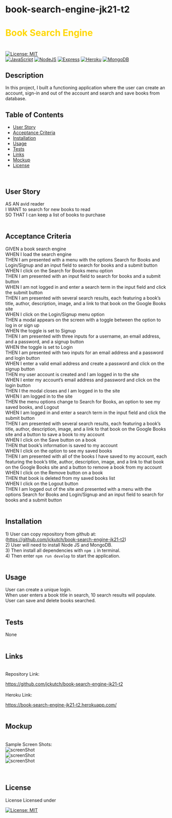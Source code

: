 # book-search-engine-jk21-t2

# <font color="gold">Book Search Engine</font>
# 
 
 [![License: MIT](https://img.shields.io/badge/License-MIT-yellow.svg)](https://mit-license.org/)<br />
 [![JavaScript](https://img.shields.io/badge/JavaScript-F7DF1E?style=for-the-badge&logo=JavaScript&logoColor=black)]()  [![NodeJS](https://img.shields.io/badge/Node.js-339933?style=for-the-badge&logo=Node.js&logoColor=white)](https://nodejs.org/en/)  [![Express](https://img.shields.io/badge/Express-000000?style=for-the-badge&logo=Express&logoColor=white)](https://expressjs.com/)  [![Heroku](https://img.shields.io/badge/Heroku-430098?style=for-the-badge&logo=Heroku&logoColor=white)](https://www.heroku.com/)  [![MongoDB](https://img.shields.io/badge/MongoDB-47A248?style=for-the-badge&logo=MongoDB&logoColor=white)](https://www.mongodb.com//)
<br />
## Description<br />
In this project, I built a functioning application where the user can create an account, sign-in and out of the account and search and save books from database.
<br />

## Table of Contents<br />
  * [User Story](#userstory)
  * [Acceptance Criteria](#acceptance)
  * [Installation](#installation)
  * [Usage](#usage)
  * [Tests](#tests)
  * [Links](#links)
  * [Mockup](#mockup)
  * [License](#license)
<br />

## User Story<br />
  <a name="userstory"></a>
AS AN avid reader<br />
I WANT to search for new books to read<br />
SO THAT I can keep a list of books to purchase<br />
<br />

## Acceptance Criteria<br />
  <a name="acceptance"></a>
GIVEN a book search engine<br />
WHEN I load the search engine<br />
THEN I am presented with a menu with the options Search for Books and Login/Signup and an input field to search for books and a submit button<br />
WHEN I click on the Search for Books menu option<br />
THEN I am presented with an input field to search for books and a submit button<br />
WHEN I am not logged in and enter a search term in the input field and click the submit button<br />
THEN I am presented with several search results, each featuring a book’s title, author, description, image, and a link to that book on the Google Books site<br />
WHEN I click on the Login/Signup menu option<br />
THEN a modal appears on the screen with a toggle between the option to log in or sign up<br />
WHEN the toggle is set to Signup<br />
THEN I am presented with three inputs for a username, an email address, and a password, and a signup button<br />
WHEN the toggle is set to Login<br />
THEN I am presented with two inputs for an email address and a password and login button<br />
WHEN I enter a valid email address and create a password and click on the signup button<br />
THEN my user account is created and I am logged in to the site<br />
WHEN I enter my account’s email address and password and click on the login button<br />
THEN I the modal closes and I am logged in to the site<br />
WHEN I am logged in to the site<br />
THEN the menu options change to Search for Books, an option to see my saved books, and Logout<br />
WHEN I am logged in and enter a search term in the input field and click the submit button<br />
THEN I am presented with several search results, each featuring a book’s title, author, description, image, and a link to that book on the Google Books site and a button to save a book to my account<br />
WHEN I click on the Save button on a book<br />
THEN that book’s information is saved to my account<br />
WHEN I click on the option to see my saved books<br />
THEN I am presented with all of the books I have saved to my account, each featuring the book’s title, author, description, image, and a link to that book on the Google Books site and a button to remove a book from my account<br />
WHEN I click on the Remove button on a book<br />
THEN that book is deleted from my saved books list<br />
WHEN I click on the Logout button<br />
THEN I am logged out of the site and presented with a menu with the options Search for Books and Login/Signup and an input field to search for books and a submit button  <br />
<br />

## Installation <br />
  <a name="installation"></a>
    1) User can copy repository from github at: (https://github.com/jckutch/book-search-engine-jk21-t2)<br />
    2) User will need to install Node JS and MongoDB.<br />
    3) Then install all dependencies with `npm i` in terminal.<br />
    4) Then enter `npm run develop` to start the application.<br />
<br />

## Usage<br />
  <a name="usage"></a>
User can create a unique login.<br />
When user enters a book title in search, 10 search results will populate.<br />
User can save and delete books searched.<br />
<br />

## Tests<br />
  <a name="tests"></a>
None<br />
<br />

## Links
  <a name="links"></a><br />
Repository Link:  

https://github.com/jckutch/book-search-engine-jk21-t2<br />
<br />
Heroku Link:  

https://book-search-engine-jk21-t2.herokuapp.com/<br />
<br />

## Mockup
  <a name="mockup"></a>
<br />
Sample Screen Shots:<br />
![screenShot](/assets/Web%20capture_8-3-2023_103410_book-search-engine-jk21-t2.herokuapp.com.jpeg)<br />
![screenShot](/assets/Web%20capture_8-3-2023_10354_book-search-engine-jk21-t2.herokuapp.com.jpeg)<br />
![screenShot](/assets/Web%20capture_8-3-2023_10364_book-search-engine-jk21-t2.herokuapp.com.jpeg)<br />
<br />
<br />

## License 
  <a name="license"></a> License
Licensed under <br />

[![License: MIT](https://img.shields.io/badge/License-MIT-yellow.svg)](https://mit-license.org/)